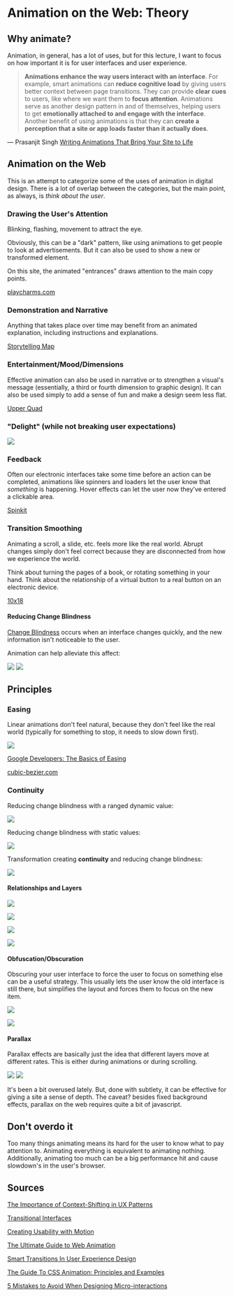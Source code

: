 # Animation on the Web: Theory

## Why animate?

Animation, in general, has a lot of uses, but for this lecture, I want to focus on how important it is for user interfaces and user experience.

> **Animations enhance the way users interact with an interface**. For example, smart animations can **reduce cognitive load** by giving users better context between page transitions. They can provide **clear cues** to users, like where we want them to **focus attention**. Animations serve as another design pattern in and of themselves, helping users to get **emotionally attached to and engage with the interface**. Another benefit of using animations is that they can **create a perception that a site or app loads faster than it actually does**.

&mdash; Prasanjit Singh [Writing Animations That Bring Your Site to Life ](https://css-tricks.com/writing-animations-that-bring-your-site-to-life/)

## Animation on the Web

This is an attempt to categorize some of the uses of animation in digital design. There is a lot of overlap between the categories, but the main point, as always, is _think about the user_.

### Drawing the User's Attention

Blinking, flashing, movement to attract the eye.

Obviously, this can be a "dark" pattern, like using animations to get people to look at advertisements. But it can also be used to show a new or transformed element. 

On this site, the animated "entrances" draws attention to the main copy points.

[playcharms.com](https://playcharms.com/en/)

### Demonstration and Narrative

Anything that takes place over time may benefit from an animated explanation, including instructions and explanations.

[Storytelling Map](https://tympanus.net/Development/StorytellingMap/)

### Entertainment/Mood/Dimensions

Effective animation can also be used in narrative or to strengthen a visual's message (essentially, a third or fourth dimension to graphic design). It can also be used simply to add a sense of fun and make a design seem less flat.

[Upper Quad](https://upperquad.com/)

### "Delight" (while not breaking user expectations)

![](/assets/img/animation/1-NAYVqTvLOJya0Yeouu6-sA.gif)

### Feedback

Often our electronic interfaces take some time before an action can be completed, animations like spinners and loaders let the user know that _something_ is happening. Hover effects can let the user now they've entered a clickable area.

[Spinkit](https://tobiasahlin.com/spinkit/)

### Transition Smoothing

Animating a scroll, a slide, etc. feels more like the real world. Abrupt changes simply don't feel correct because they are disconnected from how we experience the world.

Think about turning the pages of a book, or rotating something in your hand. Think about the relationship of a virtual button to a real button on an electronic device.

[10x18](http://10x18.co/)

#### Reducing Change Blindness

[Change Blindness](https://www.nngroup.com/articles/change-blindness/) occurs when an interface changes quickly, and the new information isn't noticeable to the user.

Animation can help alleviate this affect:

![](/assets/img/animation/0-tAlK3EOkHdLj6MDE.gif)
![](/assets/img/animation/0-ugnsxwIKHdkMHEe1.gif)

## Principles

### Easing

Linear animations don't feel natural, because they don't feel like the real world (typically for something to stop, it needs to slow down first).

![](/assets/img/animation/1-KcWZCCOMr7QrFpqxWirtMw.gif)

[Google Developers: The Basics of Easing](https://developers.google.com/web/fundamentals/design-and-ui/animations/the-basics-of-easing)

[cubic-bezier.com](http://cubic-bezier.com/)

### Continuity

Reducing change blindness with a ranged dynamic value:

![](/assets/img/animation/1-3IWEaIssuoLSu4U7Y-hdgQ.gif)

Reducing change blindness with static values:

![](/assets/img/animation/1-TFFz9-Zl1UIUWRlc1rY11Q.gif)

Transformation creating **continuity** and reducing change blindness:

![](/assets/img/animation/1-JNE8gIhMViaL-Yri9SiCjg.gif)

#### Relationships and Layers

![](/assets/img/animation/1-7rRMvWTms2t7FnR0kyJN3g.gif)

![](/assets/img/animation/1-XCEmrzdTIbLt0a37pj0nBQ.gif)

![](/assets/img/animation/1-g-MHVlWPL1RF1W4UZIk6Qg.gif)

![](/assets/img/animation/1-f6MiFmeYfXqGim9Vo8ymwg.gif)

#### Obfuscation/Obscuration

Obscuring your user interface to force the user to focus on something else can be a useful strategy. This usually lets the user know the old interface is still there, but simplifies the layout and forces them to focus on the new item.

![](/assets/img/animation/1-dYmhIISFfqIh-w5hMD8-aw.gif)

![](/assets/img/animation/1-QX9BrprmQkvccsKaep_otA.gif)

#### Parallax

Parallax effects are basically just the idea that different layers move at different rates. This is either during animations or during scrolling. 

![](/assets/img/animation/1-tVCAaCgws_1Q2u8ViQ6z6w.gif)
![](/assets/img/animation/1-flKRcXTaSjJ9eyGAIIx4Aw.gif)

It's been a bit overused lately. But, done with subtlety, it can be effective for giving a site a sense of depth. The caveat? besides fixed background effects, parallax on the web requires quite a bit of javascript.

## Don't overdo it

Too many things animating means its hard for the user to know what to pay attention to. Animating everything is equivalent to animating nothing. Additionally, animating too much can be a big performance hit and cause slowdown's in the user's browser.

## Sources

[The Importance of Context-Shifting in UX Patterns](https://css-tricks.com/the-importance-of-context-shifting-in-ux-patterns/)

[Transitional Interfaces](https://medium.com/@pasql/transitional-interfaces-926eb80d64e3)

[Creating Usability with Motion](https://medium.com/ux-in-motion/creating-usability-with-motion-the-ux-in-motion-manifesto-a87a4584ddc)

[The Ultimate Guide to Web Animation](https://www.webdesignerdepot.com/2015/05/the-ultimate-guide-to-web-animation/)

[Smart Transitions In User Experience Design](https://www.smashingmagazine.com/2013/10/smart-transitions-in-user-experience-design/)

[The Guide To CSS Animation: Principles and Examples](https://www.smashingmagazine.com/2011/09/the-guide-to-css-animation-principles-and-examples/)

[5 Mistakes to Avoid When Designing Micro-interactions](https://medium.com/ux-in-motion/5-mistakes-to-avoid-when-designing-micro-interactions-a6f638ee6a86)